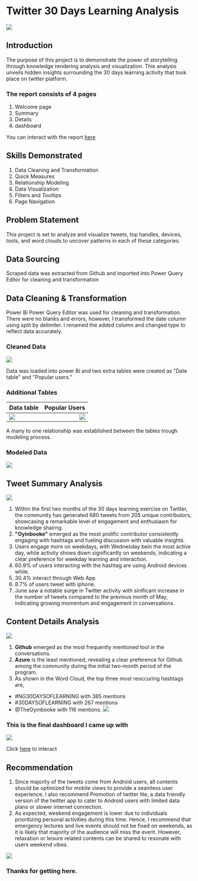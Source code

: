 # Twitter 30 Days Learning Analysis
![](tweet_welcome_page.PNG)


## Introduction
The purpose of this project is to demonstrate the power of storytelling through knowledge rendering analysis and visualization.
This analysis unveils hidden insights surrounding the 30 days learning activity that took place on twitter platform.


### The report consists of 4 pages
1. Welcome page
2. Summary
3. Details
4. dashboard

You can interact with the report [here](https://app.powerbi.com/groups/me/reports/3cbe3a9e-4547-4408-9882-8734c1154848/ReportSection?experience=power-bi)


## Skills Demonstrated
1. Data Cleaning and Transformation
2. Quick Measures
3. Relationship Modeling
4. Data Visualization
5. Filters and Tooltips
6. Page Navigation


## Problem Statement
This project is set to analyze and visualize tweets, top handles, devices, tools, and word clouds to uncover patterns in each of these categories.


## Data Sourcing
Scraped data was extracted from Github and imported into Power Query Editor for cleaning and transformation

## Data Cleaning & Transformation
Power Bi Power Query Editor was used for cleaning and transformation. There were no blanks and errors, however, I transformed the date column using split by delimiter. I renamed the added column and changed type to reflect data accurately.

### Cleaned Data
![](twitter_cleaned_data.PNG)

Data was loaded into power Bi and two extra tables were created as "Date table" and "Popular users."

### Additional Tables
Data table                                    |                                Popular Users
:---------------------------------------------|--------------------------------------------:
![](date_measure.PNG)                         |               ![](popular_users_measure.PNG)

A many to one relationship was established between the tables trough modeling process.

### Modeled Data
![](tweet_modeling.PNG)

## Tweet Summary Analysis
![](tweet_summary.PNG)
1. Within the first two months of the 30 days learning exercise on Twitter, the community has generated 680 tweets from 205 unique contributors, showcasing a remarkable level of engagement and enthusiasm for knowledge shairng.
2. **"Oyinbooke"** emerged as the most prolific contributor consistently engaging with hashtags and fueling discussion with valuable insights.
3. Users engage more on weekdays, with Wednesday bein the most active day, while activity shows down significantly on weekends, indicating a clear preference for weekday learning and interaction.
4. 60.9% of users interacting with the hashtag are using Android devices while.
5. 30.4% interact through Web App
6. 8.7% of users tweet with iphone.
7. June saw a notable surge in Twitter activity with sinificant increase in the number of tweets compared to the previous month of May, indicating  growing momentum and engagement in conversations.

## Content Details Analysis
![](tweet_details.PNG)
1. **Github** emerged as the most frequently mentioned tool in the conversations.
2. **Azure** is the least mentioned, revealing a clear preference for Github among the community during the initial two-month period of the program.
3. As shown in the Word Cloud, the top three most reoccuring hashtags are,
* #NG30DAYSOFLEARNING with 385 mentions
* #30DAYSOFLEARNING with 267 mentions
* @TheOyinbooke with 116 mentions.
![](word_cloud.PNG)

### This is the final dashboard I came up with
![](tweet_dashboard.PNG)

Click [here](https://app.powerbi.com/groups/me/reports/3cbe3a9e-4547-4408-9882-8734c1154848/ReportSection?experience=power-bi) to interact


## Recommendation
1. Since majority of the tweets come from Android users, all contents should be optimized for mobile views to provide a seamless user experience. I also recommend Promotion of twitter lite, a data friendly version of the twitter app to cater to Android users with limited data plans or slower internet connection.
2. As expected, weekend engagement is lower due to individuals prioritizing personal activities during this time. Hence, I recommend that emergency lectures and live events should not be fixed on weekends, as it is likely that majority of the audience will miss the event. However, relaxation or leisure related contents can be shared to resonate with users weekend vibes.

![](THANKS.jpg)

### Thanks for getting here.







